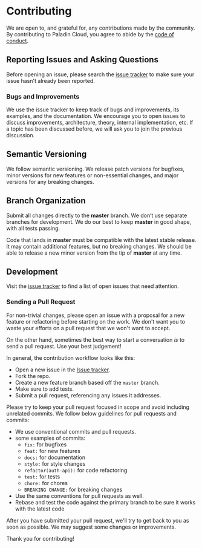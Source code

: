 # Contributing

We are open to, and grateful for, any contributions made by the community. By contributing to Paladin Cloud, you agree
to abide by the [code of conduct](https://github.com/PaladinCloud/CE/blob/master/code_of_conduct.md).

## Reporting Issues and Asking Questions

Before opening an issue, please search the [issue tracker](https://github.com/PaladinCloud/CE/issues) to make sure your
issue hasn't already been reported.

### Bugs and Improvements

We use the issue tracker to keep track of bugs and improvements, its examples, and the documentation. We encourage you
to open issues to discuss improvements, architecture, theory, internal implementation, etc. If a topic has been
discussed before, we will ask you to join the previous discussion.

## Semantic Versioning

We follow semantic versioning. We release patch versions for bugfixes, minor versions for new features or non-essential
changes, and major versions for any breaking changes.

## Branch Organization

Submit all changes directly to the **master** branch. We don’t use separate branches for development. We do our best to keep **master** in good shape, with all tests passing.

Code that lands in **master** must be compatible with the latest stable release. It may contain additional features, but
no breaking changes. We should be able to release a new minor version from the tip of **master** at any time.

## Development

Visit the [issue tracker](https://github.com/PaladinCloud/CE/issues) to find a list of open issues that need attention.

### Sending a Pull Request

For non-trivial changes, please open an issue with a proposal for a new feature or refactoring before starting on the
work. We don't want you to waste your efforts on a pull request that we won't want to accept.

On the other hand, sometimes the best way to start a conversation _is_ to send a pull request. Use your best judgement!

In general, the contribution workflow looks like this:

- Open a new issue in the [Issue tracker](https://github.com/PaladinCloud/CE/issues).
- Fork the repo.
- Create a new feature branch based off the `master` branch.
- Make sure to add tests.
- Submit a pull request, referencing any issues it addresses.

Please try to keep your pull request focused in scope and avoid including unrelated commits.
We follow below guidelines for pull requests and commits:

* We use conventional commits and pull requests.
* some examples of commits:
    * `fix:` for bugfixes
    * `feat:` for new features
    * `docs:` for documentation
    * `style:` for style changes
    * `refactor(auth-api):` for code refactoring
    * `test:` for tests
    * `chore:` for chores
    * `BREAKING CHANGE:` for breaking changes
* Use the same conventions for pull requests as well.
* Rebase and test the code against the primary branch to be sure it works with the latest code

After you have submitted your pull request, we'll try to get back to you as soon as possible. We may suggest some
changes or improvements.

Thank you for contributing!
